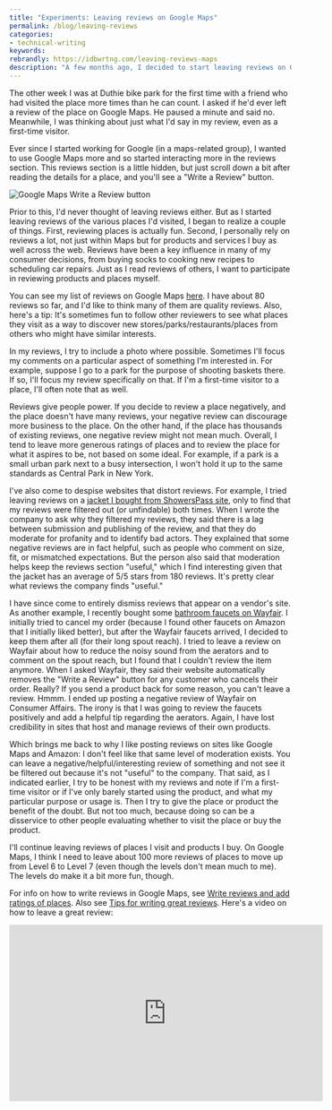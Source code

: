 ```yaml
---
title: "Experiments: Leaving reviews on Google Maps"
permalink: /blog/leaving-reviews
categories:
- technical-writing
keywords:
rebrandly: https://idbwrtng.com/leaving-reviews-maps
description: "A few months ago, I decided to start leaving reviews on Google Maps of nearly every place I visited. The result has made me feel more empowered."
---
```


The other week I was at Duthie bike park for the first time with a friend who had visited the place more times than he can count. I asked if he'd ever left a review of the place on Google Maps. He paused a minute and said no. Meanwhile, I was thinking about just what I'd say in my review, even as a first-time visitor.

Ever since I started working for Google (in a maps-related group), I wanted to use Google Maps more and so started interacting more in the reviews section. This reviews section is a little hidden, but just scroll down a bit after reading the details for a place, and you'll see a "Write a Review" button.

<img src="https://s3.us-west-1.wasabisys.com/idbwmedia.com/images/addingreviews_google_maps.png" alt="Google Maps Write a Review button" />

Prior to this, I'd never thought of leaving reviews either. But as I started leaving reviews of the various places I'd visited, I began to realize a couple of things. First, reviewing places is actually fun. Second, I personally rely on reviews a lot, not just within Maps but for products and services I buy as well across the web. Reviews have been a key influence in many of my consumer decisions, from buying socks to cooking new recipes to scheduling car repairs. Just as I read reviews of others, I want to participate in reviewing products and places myself.

You can see my list of reviews on Google Maps [here](https://idbwrtng.com/googlereviews). I have about 80 reviews so far, and I'd like to think many of them are quality reviews. Also, here's a tip: It's sometimes fun to follow other reviewers to see what places they visit as a way to discover new stores/parks/restaurants/places from others who might have similar interests.

In my reviews, I try to include a photo where possible. Sometimes I'll focus my comments on a particular aspect of something I'm interested in. For example, suppose I go to a park for the purpose of shooting baskets there. If so, I'll focus my review specifically on that. If I'm a first-time visitor to a place, I'll often note that as well.

Reviews give people power. If you decide to review a place negatively, and the place doesn't have many reviews, your negative review can discourage more business to the place. On the other hand, if the place has thousands of existing reviews, one negative review might not mean much. Overall, I tend to leave more generous ratings of places and to review the place for what it aspires to be, not based on some ideal. For example, if a park is a small urban park next to a busy intersection, I won't hold it up to the same standards as Central Park in New York.

I've also come to despise websites that distort reviews. For example, I tried leaving reviews on a [jacket I bought from ShowersPass site](https://www.showerspass.com/products/mens-elite-2-1-jacket), only to find that my reviews were filtered out (or unfindable) both times. When I wrote the company to ask why they filtered my reviews, they said there is a lag between submission and publishing of the review, and that they do moderate for profanity and to identify bad actors. They explained that some negative reviews are in fact helpful, such as people who comment on size, fit, or mismatched expectations. But the person also said that moderation helps keep the reviews section "useful," which I find interesting given that the jacket has an average of 5/5 stars from 180 reviews. It's pretty clear what reviews the company finds "useful."

I have since come to entirely dismiss reviews that appear on a vendor's site. As another example, I recently bought some [bathroom faucets on Wayfair](https://www.wayfair.com/home-improvement/pdp/kingston-brass-templeton-centerset-bathroom-faucet-with-drain-assembly-kbbb1715.html). I initially tried to cancel my order (because I found other faucets on Amazon that I initially liked better), but after the Wayfair faucets arrived, I decided to keep them after all (for their long spout reach). I tried to leave a review on Wayfair about how to reduce the noisy sound from the aerators and to comment on the spout reach, but I found that I couldn't review the item anymore. When I asked Wayfair, they said their website automatically removes the "Write a Review" button for any customer who cancels their order. Really? If you send a product back for some reason, you can't leave a review. Hmmm. I ended up posting a negative review of Wayfair on Consumer Affairs. The irony is that I was going to review the faucets positively and add a helpful tip regarding the aerators. Again, I have lost credibility in sites that host and manage reviews of their own products.

Which brings me back to why I like posting reviews on sites like Google Maps and Amazon: I don't feel like that same level of moderation exists. You can leave a negative/helpful/interesting review of something and not see it be filtered out because it's not "useful" to the company. That said, as I indicated earlier, I try to be honest with my reviews and note if I'm a first-time visitor or if I've only barely started using the product, and what my particular purpose or usage is. Then I try to give the place or product the benefit of the doubt. But not too much, because doing so can be a disservice to other people evaluating whether to visit the place or buy the product.

I'll continue leaving reviews of places I visit and products I buy. On Google Maps, I think I need to leave about 100 more reviews of places to move up from Level 6 to Level 7 (even though the levels don't mean much to me). The levels do make it a bit more fun, though.

For info on how to write reviews in Google Maps, see [Write reviews and add ratings of places](https://support.google.com/maps/answer/6230175). Also see [Tips for writing great reviews](https://support.google.com/local-guides/answer/2519605). Here's a video on how to leave a great review:

<iframe width="560" height="315" src="https://www.youtube.com/embed/weLRTztdyJ0" title="YouTube video player" frameborder="0" allow="accelerometer; autoplay; clipboard-write; encrypted-media; gyroscope; picture-in-picture" allowfullscreen></iframe>
